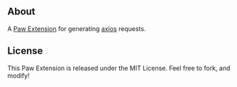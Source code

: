 ## About
A [Paw Extension](https://paw.cloud/) for generating [axios](https://github.com/axios/axios) requests.

## License
This Paw Extension is released under the MIT License. Feel free to fork, and modify!
